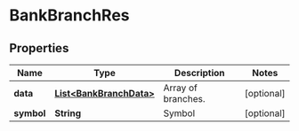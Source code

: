 

# BankBranchRes


## Properties

| Name | Type | Description | Notes |
|------------ | ------------- | ------------- | -------------|
|**data** | [**List&lt;BankBranchData&gt;**](BankBranchData.md) | Array of branches. |  [optional] |
|**symbol** | **String** | Symbol |  [optional] |



